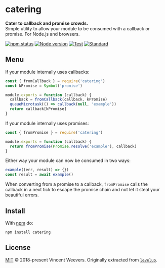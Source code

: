 # catering

**Cater to callback and promise crowds.**  
Simple utility to allow your module to be consumed with a callback or promise. For Node.js and browsers.

[![npm status](https://img.shields.io/npm/v/catering.svg)](https://www.npmjs.com/package/catering)
[![Node version](https://img.shields.io/node/v/catering.svg)](https://www.npmjs.com/package/catering)
[![Test](https://img.shields.io/github/workflow/status/vweevers/catering/Test?label=test)](https://github.com/vweevers/catering/actions/workflows/test.yml)
[![Standard](https://img.shields.io/badge/standard-informational?logo=javascript&logoColor=fff)](https://standardjs.com)

## Menu

If your module internally uses callbacks:

```js
const { fromCallback } = require('catering')
const kPromise = Symbol('promise')

module.exports = function (callback) {
  callback = fromCallback(callback, kPromise)
  queueMicrotask(() => callback(null, 'example'))
  return callback[kPromise]
}
```

If your module internally uses promises:

```js
const { fromPromise } = require('catering')

module.exports = function (callback) {
  return fromPromise(Promise.resolve('example'), callback)
}
```

Either way your module can now be consumed in two ways:

```js
example((err, result) => {})
const result = await example()
```

When converting from a promise to a callback, `fromPromise` calls the callback in a next tick to escape the promise chain and not let it steal your beautiful errors.

## Install

With [npm](https://npmjs.org) do:

```
npm install catering
```

## License

[MIT](LICENSE) © 2018-present Vincent Weevers. Originally extracted from [`levelup`](https://github.com/Level/levelup/blob/37e0270c8c29d5086904e29e247e918dddcce6e2/lib/promisify.js).
